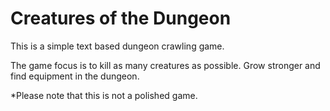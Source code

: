 
# Creatures of the Dungeon

This is a simple text based dungeon crawling game. 

The game focus is to kill as many creatures as possible.
Grow stronger and find equipment in the dungeon.

*Please note that this is not a polished game. 
